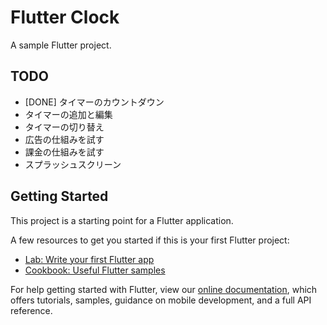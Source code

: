 # Flutter Clock

A sample Flutter project.

## TODO
- [DONE] タイマーのカウントダウン
- タイマーの追加と編集
- タイマーの切り替え
- 広告の仕組みを試す
- 課金の仕組みを試す
- スプラッシュスクリーン

## Getting Started

This project is a starting point for a Flutter application.

A few resources to get you started if this is your first Flutter project:

- [Lab: Write your first Flutter app](https://flutter.dev/docs/get-started/codelab)
- [Cookbook: Useful Flutter samples](https://flutter.dev/docs/cookbook)

For help getting started with Flutter, view our
[online documentation](https://flutter.dev/docs), which offers tutorials,
samples, guidance on mobile development, and a full API reference.
